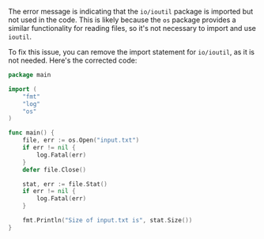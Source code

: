 
The error message is indicating that the `io/ioutil` package is imported but not used in the code. This is likely because the `os` package provides a similar functionality for reading files, so it's not necessary to import and use `ioutil`.

To fix this issue, you can remove the import statement for `io/ioutil`, as it is not needed. Here's the corrected code:
```go
package main

import (
	"fmt"
	"log"
	"os"
)

func main() {
	file, err := os.Open("input.txt")
	if err != nil {
		log.Fatal(err)
	}
	defer file.Close()

	stat, err := file.Stat()
	if err != nil {
		log.Fatal(err)
	}

	fmt.Println("Size of input.txt is", stat.Size())
}
```
